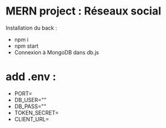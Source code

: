 # MERN project : Réseaux social

Installation du back :
  - npm i
  - npm start 
  - Connexion à MongoDB dans db.js
# add .env :
  - PORT=
  - DB_USER=""
  - DB_PASS=""
  - TOKEN_SECRET=
  - CLIENT_URL=
